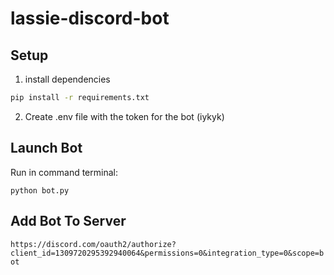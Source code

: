 # lassie-discord-bot


## Setup
1. install dependencies
```bash
pip install -r requirements.txt
```

2. Create .env file with the token for the bot (iykyk)


## Launch Bot
Run in command terminal:
```
python bot.py
```

## Add Bot To Server
`https://discord.com/oauth2/authorize?client_id=1309720295392940064&permissions=0&integration_type=0&scope=bot`